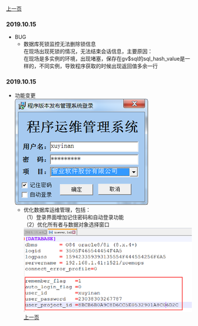 <link href="../../zoe_docs.css" rel="stylesheet" type="text/css" />


[上一页](../devops_index.html)

###	2019.10.15
*	BUG
	*	数据库死锁监控无法删除锁信息	
		在现场出现死锁的情况，无法结束会话信息，主要原因：  
		在现场是多实例的环境，出现堵塞，保存在gv$sql的sql_hash_value是一样的，不同实例，导致程序获取的时候出现返回值多余一行
###	2019.10.15
*	功能变更  
	![图片](../images/自动登录20191015.png "自动登录")
	*	优化数据库运维管理，包括：  
		（1）登录界面增加记住密码和自动登录功能   
		（2）优化所有者与数据对象选择窗口  
		![图片](../images/自动登录参数配置20191015.png "自动登录")
[上一页](../devops_index.html)